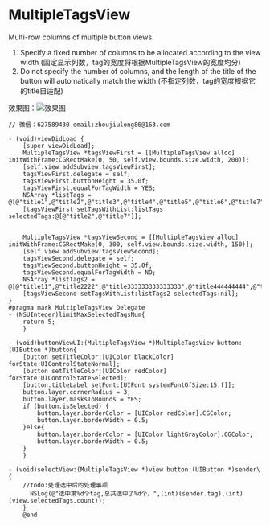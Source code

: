 # MultipleTagsView

Multi-row columns of multiple button views.
1. Specify a fixed number of columns to be allocated according to the view width (固定显示列数，tag的宽度将根据MultipleTagsView的宽度均分)
2. Do not specify the number of columns, and the length of the title of the button will automatically match the width.(不指定列数，tag的宽度根据它的title自适配)

效果图：![效果图](http://chuantu.biz/t5/149/1500972349x1001167534.png "效果图")

```
// 微信：627589430 email:zhoujiulong86@163.com

- (void)viewDidLoad {
    [super viewDidLoad];
    MultipleTagsView *tagsViewFirst = [[MultipleTagsView alloc] initWithFrame:CGRectMake(0, 50, self.view.bounds.size.width, 200)];
    [self.view addSubview:tagsViewFirst];
    tagsViewFirst.delegate = self;
    tagsViewFirst.buttonHeight = 35.0f;
    tagsViewFirst.equalForTagWidth = YES;
    NSArray *listTags = @[@"title1",@"title2",@"title3",@"title4",@"title5",@"title6",@"title7",@"title8"];
    [tagsViewFirst setTagsWithList:listTags selectedTags:@[@"title2",@"title7"]];


    MultipleTagsView *tagsViewSecond = [[MultipleTagsView alloc] initWithFrame:CGRectMake(0, 300, self.view.bounds.size.width, 150)];
    [self.view addSubview:tagsViewSecond];
    tagsViewSecond.delegate = self;
    tagsViewSecond.buttonHeight = 35.0f;
    tagsViewSecond.equalForTagWidth = NO;
    NSArray *listTags2 = @[@"title11",@"title2222",@"title333333333333333",@"title444444444",@"title5",@"title666666",@"title77777777777777777777777",@"title888"];
    [tagsViewSecond setTagsWithList:listTags2 selectedTags:nil];
}
#pragma mark MultipleTagsView Delegate
- (NSUInteger)limitMaxSelectedTagsNum{
    return 5;
    }

- (void)buttonViewUI:(MultipleTagsView *)MultipleTagsView button:(UIButton *)button{
    [button setTitleColor:[UIColor blackColor] forState:UIControlStateNormal];
    [button setTitleColor:[UIColor redColor] forState:UIControlStateSelected];
    [button.titleLabel setFont:[UIFont systemFontOfSize:15.f]];
    button.layer.cornerRadius = 3;
    button.layer.masksToBounds = YES;
    if (button.isSelected) {
        button.layer.borderColor = [UIColor redColor].CGColor;
        button.layer.borderWidth = 0.5;
    }else{
        button.layer.borderColor = [UIColor lightGrayColor].CGColor;
        button.layer.borderWidth = 0.5;
    }
    }

- (void)selectView:(MultipleTagsView *)view button:(UIButton *)sender\{
    //todo:处理选中后的处理事项
      NSLog(@"选中第%d个tag,总共选中了%d个。",(int)(sender.tag),(int)(view.selectedTags.count));
    }
    @end
```
